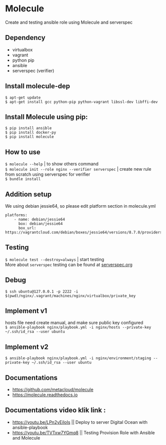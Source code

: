 # Molecule
Create and testing ansible role using Molecule and serverspec

## Dependency
* virtualbox
* vagrant
* python pip
* ansible
* serverspec (verifier)

## Install molecule-dep
```
$ apt-get update
$ apt-get install gcc python-pip python-vagrant libssl-dev libffi-dev
```

## Install Molecule using pip:
```
$ pip install ansible
$ pip install docker-py
$ pip install molecule
```

## How to use
`$ molecule --help` | to show others command  
`$ molecule init --role nginx --verifier serverspec` | create new rule from scratch using serverspec for verifier  
`$ bundle install`  

## Addition setup
We using debian jessie64, so please edit platform section in molecule.yml  
```
platforms:
    - name: debian/jessie64
      box: debian/jessie64
      box_url: https://vagrantcloud.com/debian/boxes/jessie64/versions/8.7.0/providers/virtualbox.box
```

## Testing
`$ molecule test --destroy=always` | start testing  
More about `serverspec` testing can be found at [serverspec.org](http://serverspec.org/resource_types.html)

## Debug  
`$ ssh ubuntu@127.0.0.1 -p 2222 -i $(pwd)/nginx/.vagrant/machines/nginx/virtualbox/private_key`

## Implement v1
hosts file need create manual, and make sure public key configured  
`$ ansible-playbook nginx/playbook.yml -i nginx/hosts --private-key ~/.ssh/id_rsa --user ubuntu`

## Implement v2
`$ ansible-playbook nginx/playbook.yml -i nginx/environment/staging --private-key ~/.ssh/id_rsa --user ubuntu`

## Documentations
* https://github.com/metacloud/molecule
* https://molecule.readthedocs.io

## Documentations video klik link :
* https://youtu.be/LPn2yEiloIs || Deploy to server Digital Ocean with ansible-playbook
* https://youtu.be/TVTxw7YGmq8 || Testing Provision Role with Ansible and Molecule

